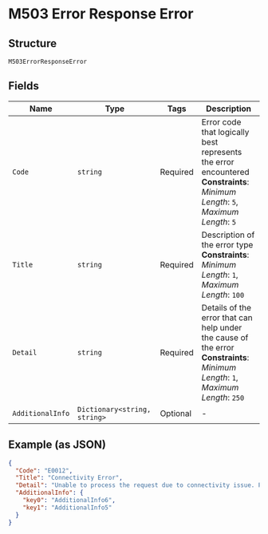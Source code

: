 
# M503 Error Response Error

## Structure

`M503ErrorResponseError`

## Fields

| Name | Type | Tags | Description |
|  --- | --- | --- | --- |
| `Code` | `string` | Required | Error code that logically best represents the error encountered<br>**Constraints**: *Minimum Length*: `5`, *Maximum Length*: `5` |
| `Title` | `string` | Required | Description of the error type<br>**Constraints**: *Minimum Length*: `1`, *Maximum Length*: `100` |
| `Detail` | `string` | Required | Details of the error that can help under the cause of the error<br>**Constraints**: *Minimum Length*: `1`, *Maximum Length*: `250` |
| `AdditionalInfo` | `Dictionary<string, string>` | Optional | - |

## Example (as JSON)

```json
{
  "Code": "E0012",
  "Title": "Connectivity Error",
  "Detail": "Unable to process the request due to connectivity issue. Please retry after sometime. If the  problem persists contact support",
  "AdditionalInfo": {
    "key0": "AdditionalInfo6",
    "key1": "AdditionalInfo5"
  }
}
```

